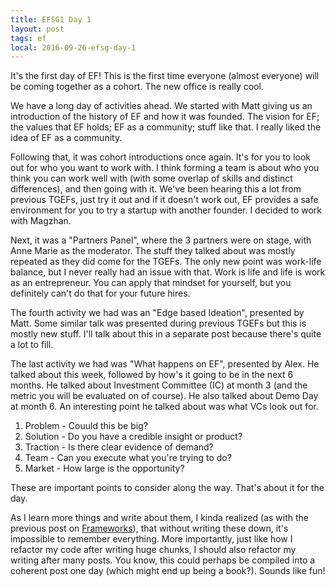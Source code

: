 ```yaml
---
title: EFSG1 Day 1
layout: post
tags: ef
local: 2016-09-26-efsg-day-1
---
```


It's the first day of EF! This is the first time everyone (almost everyone) will be coming together as a cohort. The new office is really cool. 

We have a long day of activities ahead. We started with Matt giving us an introduction of the history of EF and how it was founded. The vision for EF; the values that EF holds; EF as a community; stuff like that. I really liked the idea of EF as a community. 

Following that, it was cohort introductions once again. It's for you to look out for who you want to work with. I think forming a team is about who you think you can work well with (with some overlap of skills and distinct differences), and then going with it. We've been hearing this a lot from previous TGEFs, just try it out and if it doesn't work out, EF provides a safe environment for you to try a startup with another founder. I decided to work with Magzhan.

Next, it was a "Partners Panel", where the 3 partners were on stage, with Anne Marie as the moderator. The stuff they talked about was mostly repeated as they did come for the TGEFs. The only new point was work-life balance, but I never really had an issue with that. Work is life and life is work as an entrepreneur. You can apply that mindset for yourself, but you definitely can't do that for your future hires.

The fourth activity we had was an "Edge based Ideation", presented by Matt. Some similar talk was presented during previous TGEFs but this is mostly new stuff. I'll talk about this in a separate post because there's quite a lot to fill.

The last activity we had was "What happens on EF", presented by Alex. He talked about this week, followed by how's it going to be in the next 6 months. He talked about Investment Committee (IC) at month 3 (and the metric you will be evaluated on of course). He also talked about Demo Day at month 6. An interesting point he talked about was what VCs look out for.

1. Problem - Couuld this be big?
2. Solution - Do you have a credible insight or product?
3. Traction - Is there clear evidence of demand?
4. Team - Can you execute what you're trying to do?
5. Market - How large is the opportunity?

These are important points to consider along the way. That's about it for the day.

As I learn more things and write about them, I kinda realized (as with the previous post on <a href="jkschin.github.io/2016/09/22/frameworks.html">Frameworks</a>), that without writing these down, it's impossible to remember everything. More importantly, just like how I refactor my code after writing huge chunks, I should also refactor my writing after many posts. You know, this could perhaps be compiled into a coherent post one day (which might end up being a book?). Sounds like fun!   


